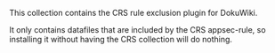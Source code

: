 This collection contains the CRS rule exclusion plugin for DokuWiki.

It only contains datafiles that are included by the CRS appsec-rule, so installing it without having the CRS collection will do nothing.
